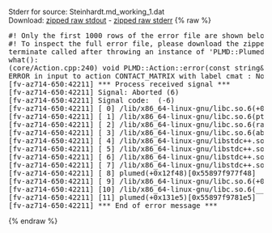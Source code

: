 Stderr for source:  Steinhardt.md_working_1.dat   
Download: [zipped raw stdout](Steinhardt.md_working_1.dat.plumed.stdout.txt.zip) - [zipped raw stderr](Steinhardt.md_working_1.dat.plumed.stderr.txt.zip) 
{% raw %}
<pre>
#! Only the first 1000 rows of the error file are shown below
#! To inspect the full error file, please download the zipped raw stderr file above
terminate called after throwing an instance of 'PLMD::Plumed::ExceptionError'
what():
(core/Action.cpp:240) void PLMD::Action::error(const string&) const
ERROR in input to action CONTACT_MATRIX with label cmat : No atoms have been read in
[fv-az714-650:42211] *** Process received signal ***
[fv-az714-650:42211] Signal: Aborted (6)
[fv-az714-650:42211] Signal code:  (-6)
[fv-az714-650:42211] [ 0] /lib/x86_64-linux-gnu/libc.so.6(+0x42520)[0x7ff6d1a42520]
[fv-az714-650:42211] [ 1] /lib/x86_64-linux-gnu/libc.so.6(pthread_kill+0x12c)[0x7ff6d1a969fc]
[fv-az714-650:42211] [ 2] /lib/x86_64-linux-gnu/libc.so.6(raise+0x16)[0x7ff6d1a42476]
[fv-az714-650:42211] [ 3] /lib/x86_64-linux-gnu/libc.so.6(abort+0xd3)[0x7ff6d1a287f3]
[fv-az714-650:42211] [ 4] /lib/x86_64-linux-gnu/libstdc++.so.6(+0xa2b9e)[0x7ff6d1ea2b9e]
[fv-az714-650:42211] [ 5] /lib/x86_64-linux-gnu/libstdc++.so.6(+0xae20c)[0x7ff6d1eae20c]
[fv-az714-650:42211] [ 6] /lib/x86_64-linux-gnu/libstdc++.so.6(+0xae277)[0x7ff6d1eae277]
[fv-az714-650:42211] [ 7] /lib/x86_64-linux-gnu/libstdc++.so.6(__cxa_rethrow+0x4b)[0x7ff6d1eae52b]
[fv-az714-650:42211] [ 8] plumed(+0x12f48)[0x55897f977f48]
[fv-az714-650:42211] [ 9] /lib/x86_64-linux-gnu/libc.so.6(+0x29d90)[0x7ff6d1a29d90]
[fv-az714-650:42211] [10] /lib/x86_64-linux-gnu/libc.so.6(__libc_start_main+0x80)[0x7ff6d1a29e40]
[fv-az714-650:42211] [11] plumed(+0x131e5)[0x55897f9781e5]
[fv-az714-650:42211] *** End of error message ***
</pre>
{% endraw %}
